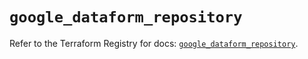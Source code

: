 # `google_dataform_repository`

Refer to the Terraform Registry for docs: [`google_dataform_repository`](https://registry.terraform.io/providers/hashicorp/google-beta/6.28.0/docs/resources/google_dataform_repository).
